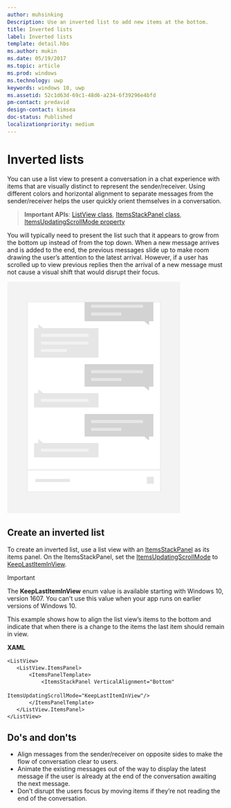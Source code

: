 ```yaml
---
author: muhsinking
Description: Use an inverted list to add new items at the bottom.
title: Inverted lists
label: Inverted lists
template: detail.hbs
ms.author: mukin
ms.date: 05/19/2017
ms.topic: article
ms.prod: windows
ms.technology: uwp
keywords: windows 10, uwp
ms.assetid: 52c1d63d-69c1-48d6-a234-6f39296e4bfd
pm-contact: predavid
design-contact: kimsea
doc-status: Published
localizationpriority: medium
---
```

# Inverted lists

 

You can use a list view to present a conversation in a chat experience with items that are visually distinct to represent the sender/receiver.  Using different colors and horizontal alignment to separate messages from the sender/receiver helps the user quickly orient themselves in a conversation.

> **Important APIs**:  [ListView class](https://msdn.microsoft.com/library/windows/apps/windows.ui.xaml.controls.listview.aspx), [ItemsStackPanel class](https://msdn.microsoft.com/library/windows/apps/windows.ui.xaml.controls.itemsstackpanel.aspx), [ItemsUpdatingScrollMode property](https://msdn.microsoft.com/library/windows/apps/windows.ui.xaml.controls.itemsstackpanel.itemsupdatingscrollmode.aspx)
 
You will typically need to present the list such that it appears to grow from the bottom up instead of from the top down.  When a new message arrives and is added to the end, the previous messages slide up to make room drawing the user’s attention to the latest arrival.  However, if a user has scrolled up to view previous replies then the arrival of a new message must not cause a visual shift that would disrupt their focus.

![Chat app with inverted list](images/listview-inverted.png)

## Create an inverted list

To create an inverted list, use a list view with an [ItemsStackPanel](https://msdn.microsoft.com/library/windows/apps/windows.ui.xaml.controls.itemsstackpanel.aspx) as its items panel. On the ItemsStackPanel, set the [ItemsUpdatingScrollMode](https://msdn.microsoft.com/library/windows/apps/windows.ui.xaml.controls.itemsstackpanel.itemsupdatingscrollmode.aspx) to [KeepLastItemInView](https://msdn.microsoft.com/library/windows/apps/windows.ui.xaml.controls.itemsupdatingscrollmode.aspx).

> [!IMPORTANT]
> The **KeepLastItemInView** enum value is available starting with Windows 10, version 1607. You can't use this value when your app runs on earlier versions of Windows 10.

This example shows how to align the list view’s items to the bottom and indicate that when there is a change to the items the last item should remain in view.
 
 **XAML**
 ```xaml
<ListView>
    <ListView.ItemsPanel>
        <ItemsPanelTemplate>
            <ItemsStackPanel VerticalAlignment="Bottom"
                             ItemsUpdatingScrollMode="KeepLastItemInView"/>
        </ItemsPanelTemplate>
    </ListView.ItemsPanel>
</ListView>
```

## Do's and don'ts

- Align messages from the sender/receiver on opposite sides to make the flow of conversation clear to users.
- Animate the existing messages out of the way to display the latest message if the user is already at the end of the conversation awaiting the next message.
- Don’t disrupt the users focus by moving items if they’re not reading the end of the conversation.